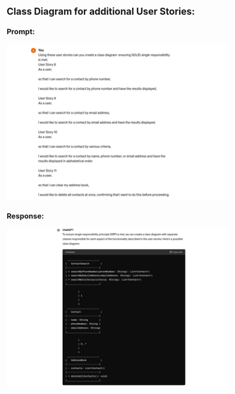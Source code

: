 ## Class Diagram for additional User Stories:

### Prompt:
![img.png](classDiagram1.png)

### Response:
![img.png](classDiagram2.png)